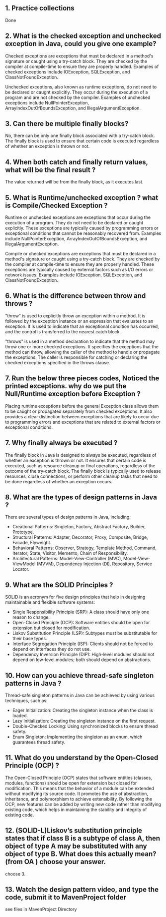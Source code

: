 ## 1. Practice collections
Done
## 2. What is the checked exception and unchecked exception in Java, could you give one example?
Checked exceptions are exceptions that must be declared in a method's signature or caught using a try-catch block. They are checked by the compiler at compile-time to ensure they are properly handled. Examples of checked exceptions include IOException, SQLException, and ClassNotFoundException.

Unchecked exceptions, also known as runtime exceptions, do not need to be declared or caught explicitly. They occur during the execution of a program and are not checked by the compiler. Examples of unchecked exceptions include NullPointerException, ArrayIndexOutOfBoundsException, and IllegalArgumentException.

## 3. Can there be multiple finally blocks?
No, there can be only one finally block associated with a try-catch block. The finally block is used to ensure that certain code is executed regardless of whether an exception is thrown or not.

## 4. When both catch and finally return values, what will be the final result ?
The value returned will be from the finally block, as it executes last.

## 5. What is Runtime/unchecked exception ? what is Compile/Checked Exception ?
Runtime or unchecked exceptions are exceptions that occur during the execution of a program. They do not need to be declared or caught explicitly. These exceptions are typically caused by programming errors or exceptional conditions that cannot be reasonably recovered from. Examples include NullPointerException, ArrayIndexOutOfBoundsException, and IllegalArgumentException.

Compile or checked exceptions are exceptions that must be declared in a method's signature or caught using a try-catch block. They are checked by the compiler at compile-time to ensure they are properly handled. These exceptions are typically caused by external factors such as I/O errors or network issues. Examples include IOException, SQLException, and ClassNotFoundException.

## 6. What is the difference between throw and throws ?
"throw" is used to explicitly throw an exception within a method. It is followed by the exception instance or an expression that evaluates to an exception. It is used to indicate that an exceptional condition has occurred, and the control is transferred to the nearest catch block.

"throws" is used in a method declaration to indicate that the method may throw one or more checked exceptions. It specifies the exceptions that the method can throw, allowing the caller of the method to handle or propagate the exceptions. The caller is responsible for catching or declaring the checked exceptions specified in the throws clause.

## 7. Run the below three pieces codes, Noticed the printed exceptions. why do we put the Null/Runtime exception before Exception ?

Placing runtime exceptions before the general Exception class allows them to be caught or propagated separately from checked exceptions. It also provides a clear distinction between exceptions that are likely to occur due to programming errors and exceptions that are related to external factors or exceptional conditions.

## 7. Why finally always be executed ?

The finally block in Java is designed to always be executed, regardless of whether an exception is thrown or not. It ensures that certain code is executed, such as resource cleanup or final operations, regardless of the outcome of the try-catch block. The finally block is typically used to release resources, close connections, or perform other cleanup tasks that need to be done regardless of whether an exception occurs.

## 8. What are the types of design patterns in Java ?

There are several types of design patterns in Java, including:

- Creational Patterns: Singleton, Factory, Abstract Factory, Builder, Prototype.
- Structural Patterns: Adapter, Decorator, Proxy, Composite, Bridge, Facade, Flyweight.
- Behavioral Patterns: Observer, Strategy, Template Method, Command, Iterator, State, Visitor, Memento, Chain of Responsibility.
- Architectural Patterns: Model-View-Controller (MVC), Model-View-ViewModel (MVVM), Dependency Injection (DI), Repository, Service Locator.

## 9. What are the SOLID Principles ?
SOLID is an acronym for five design principles that help in designing maintainable and flexible software systems:

- Single Responsibility Principle (SRP): A class should have only one reason to change.
- Open-Closed Principle (OCP): Software entities should be open for extension but closed for modification.
- Liskov Substitution Principle (LSP): Subtypes must be substitutable for their base types.
- Interface Segregation Principle (ISP): Clients should not be forced to depend on interfaces they do not use.
- Dependency Inversion Principle (DIP): High-level modules should not depend on low-level modules; both should depend on abstractions.

## 10. How can you achieve thread-safe singleton patterns in Java ?

Thread-safe singleton patterns in Java can be achieved by using various techniques, such as:

- Eager Initialization: Creating the singleton instance when the class is loaded.
- Lazy Initialization: Creating the singleton instance on the first request.
- Double-Checked Locking: Using synchronized blocks to ensure thread safety.
- Enum Singleton: Implementing the singleton as an enum, which guarantees thread safety.

## 11. What do you understand by the Open-Closed Principle (OCP) ?

The Open-Closed Principle (OCP) states that software entities (classes, modules, functions) should be open for extension but closed for modification. This means that the behavior of a module can be extended without modifying its source code. It promotes the use of abstraction, inheritance, and polymorphism to achieve extensibility. By following the OCP, new features can be added by writing new code rather than modifying existing code, which helps in maintaining the stability and integrity of existing code.

## 12. (SOLID-L)Liskov’s substitution principle states that if class B is a subtype of class A, then object of type A may be substituted with any object of type B. What does this actually mean? (from OA ) choose your answer.

choose 3.

## 13. Watch the design pattern video, and type the code, submit it to MavenProject folder

see files in MavenProject Directory










